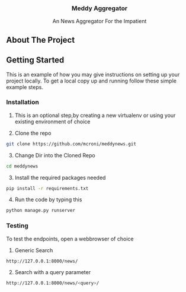 
    

 <h3 align="center">Meddy Aggregator</h3>

  <p align="center">
    An News Aggregator For the Impatient
    <br />
    
 
   
</p>







<!-- ABOUT THE PROJECT -->
## About The Project





<!-- GETTING STARTED -->
## Getting Started

This is an example of how you may give instructions on setting up your project locally.
To get a local copy up and running follow these simple example steps.


### Installation
1. This is an optional step,by creating a new virtualenv or using your existing environment of choice

2. Clone the repo
```sh
git clone https://github.com/mcroni/meddynews.git
```
3. Change Dir into the Cloned Repo
```sh
cd meddynews
```
3. Install the required packages needed
```sh
pip install -r requirements.txt
```
4. Run the code by typing this
```sh
python manage.py runserver
```


### Testing
To test the endpoints, open a webbrowser of choice


1. Generic Search
```sh
http://127.0.0.1:8000/news/
```
2. Search with a query parameter
```sh
http://127.0.0.1:8000/news/<query>/
```











